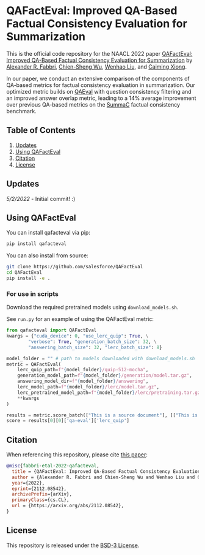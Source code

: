 # QAFactEval: Improved QA-Based Factual Consistency Evaluation for Summarization

This is the official code repository for the NAACL 2022 paper [QAFactEval: Improved QA-Based Factual Consistency Evaluation for Summarization](https://arxiv.org/abs/2112.08542)
by [Alexander R. Fabbri](https://twitter.com/alexfabbri4), [Chien-Sheng Wu](https://twitter.com/jasonwu0731), [Wenhao Liu](https://twitter.com/owenhaoliu), and [Caiming Xiong](https://twitter.com/caimingxiong). 

In our paper, we conduct an extensive comparison of the components of QA-based metrics for factual consistency evaluation in summarization. Our optimized metric builds on [QAEval](https://direct.mit.edu/tacl/article/doi/10.1162/tacl_a_00397/106792/Towards-Question-Answering-as-an-Automatic-Metric) with question consistency filtering and an improved answer overlap metric, leading to a 14% average improvement over previous QA-based metrics on the [SummaC](https://direct.mit.edu/tacl/article/doi/10.1162/tacl_a_00453/109470/SummaC-Re-Visiting-NLI-based-Models-for) factual consistency benchmark. 

## Table of Contents

1. [Updates](#updates)
2. [Using QAFactEval](#using-qafacteval)
3. [Citation](#citation)
4. [License](#license)


## Updates
_5/2/2022_ - Initial commit! :) 

## Using QAFactEval

You can install qafacteval via pip:
```bash
pip install qafacteval
```

You can also install from source:

```bash
git clone https://github.com/salesforce/QAFactEval
cd QAFactEval
pip install -e .
```

### For use in scripts
Download the required pretrained models using `download_models.sh`.

See `run.py` for an example of using the QAFactEval metric:

```python
from qafacteval import QAFactEval
kwargs = {"cuda_device": 0, "use_lerc_quip": True, \
        "verbose": True, "generation_batch_size": 32, \
        "answering_batch_size": 32, "lerc_batch_size": 8}

model_folder = "" # path to models downloaded with download_models.sh
metric = QAFactEval(
    lerc_quip_path=f"{model_folder}/quip-512-mocha",
    generation_model_path=f"{model_folder}/generation/model.tar.gz",
    answering_model_dir=f"{model_folder}/answering",
    lerc_model_path=f"{model_folder}/lerc/model.tar.gz",
    lerc_pretrained_model_path=f"{model_folder}/lerc/pretraining.tar.gz",
    **kwargs
)

results = metric.score_batch(["This is a source document"], [["This is a summary."]], return_qa_pairs=True)
score = results[0][0]['qa-eval']['lerc_quip']

```

## Citation

When referencing this repository, please cite [this paper](https://arxiv.org/abs/2112.08542):

```bibtex
@misc{fabbri-etal-2022-qafacteval,
  title = {QAFactEval: Improved QA-Based Factual Consistency Evaluation for Summarization},
  author = {Alexander R. Fabbri and Chien-Sheng Wu and Wenhao Liu and Caiming Xiong},
  year={2022},
  eprint={2112.08542},
  archivePrefix={arXiv},
  primaryClass={cs.CL},
  url = {https://arxiv.org/abs/2112.08542},
}
```

## License

This repository is released under the [BSD-3 License](LICENSE.txt).
